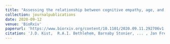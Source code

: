 ```yaml
---
title: "Assessing the relationship between cognitive empathy, age, and face perception using a sequential Bayesian analysis"
collection: journalpublications
date: 2020-09-12
venue: 'BioRxiv'
paperurl: 'https://www.biorxiv.org/content/10.1101/2020.09.11.292706v1'
citation: 'J.D. Kist,  R.A.I. Bethlehem, Barnaby Stonier, ... , Jan Freyberg, Simon Baron-Cohen & O. E. Parsons. (2020). Assessing the relationship between cognitive empathy, age, and face perception using a sequential Bayesian analysis.'
---
```

